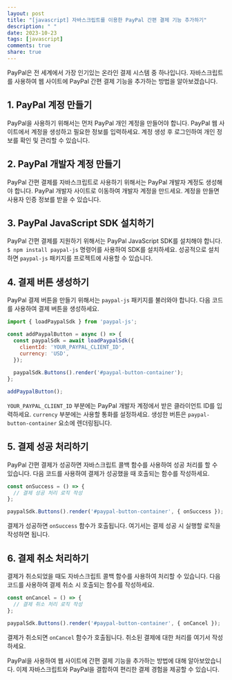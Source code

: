 ```yaml
---
layout: post
title: "[javascript] 자바스크립트를 이용한 PayPal 간편 결제 기능 추가하기"
description: " "
date: 2023-10-23
tags: [javascript]
comments: true
share: true
---
```


PayPal은 전 세계에서 가장 인기있는 온라인 결제 시스템 중 하나입니다. 자바스크립트를 사용하여 웹 사이트에 PayPal 간편 결제 기능을 추가하는 방법을 알아보겠습니다.

## 1. PayPal 계정 만들기

PayPal을 사용하기 위해서는 먼저 PayPal 개인 계정을 만들어야 합니다. PayPal 웹 사이트에서 계정을 생성하고 필요한 정보를 입력하세요. 계정 생성 후 로그인하여 개인 정보를 확인 및 관리할 수 있습니다.

## 2. PayPal 개발자 계정 만들기

PayPal 간편 결제를 자바스크립트로 사용하기 위해서는 PayPal 개발자 계정도 생성해야 합니다. PayPal 개발자 사이트로 이동하여 개발자 계정을 만드세요. 계정을 만들면 사용자 인증 정보를 받을 수 있습니다.

## 3. PayPal JavaScript SDK 설치하기

PayPal 간편 결제를 지원하기 위해서는 PayPal JavaScript SDK를 설치해야 합니다. `$ npm install paypal-js` 명령어를 사용하여 SDK를 설치하세요. 성공적으로 설치하면 `paypal-js` 패키지를 프로젝트에 사용할 수 있습니다.

## 4. 결제 버튼 생성하기

PayPal 결제 버튼을 만들기 위해서는 `paypal-js` 패키지를 불러와야 합니다. 다음 코드를 사용하여 결제 버튼을 생성하세요.

```javascript
import { loadPaypalSdk } from 'paypal-js';

const addPaypalButton = async () => {
  const paypalSdk = await loadPaypalSdk({
    clientId: 'YOUR_PAYPAL_CLIENT_ID',
    currency: 'USD',
  });
  
  paypalSdk.Buttons().render('#paypal-button-container');
};

addPaypalButton();
```

`YOUR_PAYPAL_CLIENT_ID` 부분에는 PayPal 개발자 계정에서 받은 클라이언트 ID를 입력하세요. `currency` 부분에는 사용할 통화를 설정하세요. 생성한 버튼은 `paypal-button-container` 요소에 렌더링됩니다.

## 5. 결제 성공 처리하기

PayPal 간편 결제가 성공하면 자바스크립트 콜백 함수를 사용하여 성공 처리를 할 수 있습니다. 다음 코드를 사용하여 결제가 성공했을 때 호출되는 함수를 작성하세요.

```javascript
const onSuccess = () => {
  // 결제 성공 처리 로직 작성
};

paypalSdk.Buttons().render('#paypal-button-container', { onSuccess });
```

결제가 성공하면 `onSuccess` 함수가 호출됩니다. 여기서는 결제 성공 시 실행할 로직을 작성하면 됩니다.

## 6. 결제 취소 처리하기

결제가 취소되었을 때도 자바스크립트 콜백 함수를 사용하여 처리할 수 있습니다. 다음 코드를 사용하여 결제 취소 시 호출되는 함수를 작성하세요.

```javascript
const onCancel = () => {
  // 결제 취소 처리 로직 작성
};

paypalSdk.Buttons().render('#paypal-button-container', { onCancel });
```

결제가 취소되면 `onCancel` 함수가 호출됩니다. 취소된 결제에 대한 처리를 여기서 작성하세요.

PayPal을 사용하여 웹 사이트에 간편 결제 기능을 추가하는 방법에 대해 알아보았습니다. 이제 자바스크립트와 PayPal을 결합하여 편리한 결제 경험을 제공할 수 있습니다.